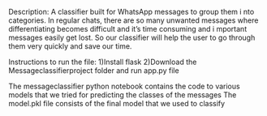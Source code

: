 Description: 
A classifier built for WhatsApp messages to group them i nto categories. In regular chats, there
are so many unwanted messages where differentiating becomes difficult and it’s time
consuming and i mportant messages easily get lost. So our classifier will help the user to go
through them very quickly and save our time.

Instructions to run the file:
1)Install flask 
2)Download the Messageclassifierproject folder and run app.py file


The messageclassifier python notebook contains the code to various models that we tried for predicting the classes of the messages 
The model.pkl file consists of the final model that we used to classify 
